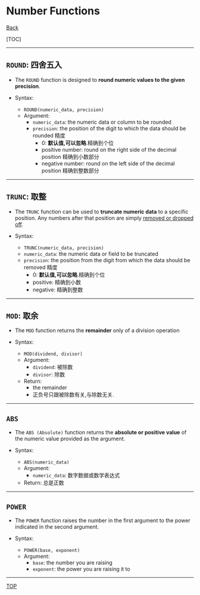 # Number Functions

[Back](../index.md)

[TOC]

---

## `ROUND`: 四舍五入

- The `ROUND` function is designed to **round numeric values to the given precision**.

- Syntax:
  - `ROUND(numeric_data, precision)`
  - Argument:
    - `numeric_data`: the numeric data or column to be rounded
    - `precision`: the position of the digit to which the data should be rounded 精度
      - 0: **默认值,可以忽略**.精确到个位
      - positive number: round on the right side of the decimal position 精确到小数部分
      - negative number: round on the left side of the decimal position 精确到整数部分

---

## `TRUNC`: 取整

- The `TRUNC` function can be used to **truncate numeric data** to a specific position. Any numbers after that position are simply <u>removed or dropped off</u>.

- Syntax:
  - `TRUNC(numeric_data, precision)`
  - `numeric_data`: the numeric data or field to be truncated
  - `precision`: the position from the digit from which the data should be removed 精度
    - 0: **默认值,可以忽略**.精确到个位
    - positive: 精确到小数
    - negative: 精确到整数

---

## `MOD`: 取余

- The `MOD` function returns the **remainder** only of a division operation

- Syntax:
  - `MOD(dividend, divisor)`
  - Argument:
    - `dividend`: 被除数
    - `divisor`: 除数
  - Return:
    - the remainder
    - 正负号只跟被除数有关,与除数无关.

---

## `ABS`

- The `ABS (Absolute)` function returns the **absolute or positive value** of the numeric value provided as the argument.

- Syntax:
  - `ABS(numeric_data)`
  - Argument:
    - `numeric_data`: 数字数据或数学表达式
  - Return: 总是正数

---

## `POWER`

- The `POWER` function raises the number in the first argument to the power indicated in the second argument.

- Syntax:
  - `POWER(base, exponent)`
  - Argument:
    - `base`: the number you are raising
    - `exponent`: the power you are raising it to

---

[TOP](#number-functions)
